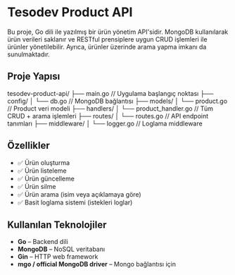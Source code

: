 # Tesodev Product API

Bu proje, Go dili ile yazılmış bir ürün yönetim API'sidir. MongoDB kullanılarak ürün verileri saklanır ve RESTful prensiplere uygun CRUD işlemleri ile ürünler yönetilebilir. Ayrıca, ürünler üzerinde arama yapma imkanı da sunulmaktadır.

## Proje Yapısı

tesodev-product-api/
├── main.go // Uygulama başlangıç noktası
├── config/
│ └── db.go // MongoDB bağlantısı
├── models/
│ └── product.go // Product veri modeli
├── handlers/
│ └── product_handler.go // Tüm CRUD + arama işlemleri
├── routes/
│ └── routes.go // API endpoint tanımları
├── middleware/
│ └── logger.go // Loglama middleware


## Özellikler

- ✅ Ürün oluşturma
- ✅ Ürün listeleme
- ✅ Ürün güncelleme
- ✅ Ürün silme
- ✅ Ürün arama (isim veya açıklamaya göre)
- ✅ Basit loglama sistemi (istekleri loglar)

## Kullanılan Teknolojiler

- **Go** – Backend dili
- **MongoDB** – NoSQL veritabanı
- **Gin** – HTTP web framework
- **mgo / official MongoDB driver** – Mongo bağlantısı için


